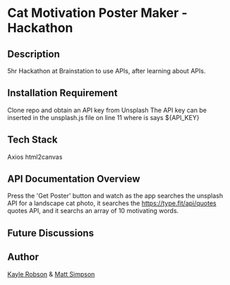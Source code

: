 # Cat Motivation Poster Maker - Hackathon

## Description
5hr Hackathon at Brainstation to use APIs, after learning about APIs.
 

## Installation Requirement
Clone repo and obtain an API key from Unsplash
The API key can be inserted in the unsplash.js file on line 11 where is says ${API_KEY}


## Tech Stack
Axios
html2canvas
 

## API Documentation Overview
Press the 'Get Poster' button and watch as the app searches the unsplash API for a landscape cat photo, it searches the https://type.fit/api/quotes quotes API,
and it searchs an array of 10 motivating words.  

## Future Discussions


## Author
<a href='https://github.com/revyrob'>Kayle Robson</a> & <a href='https://github.com/matthewcsimpson'>Matt Simpson</a>
